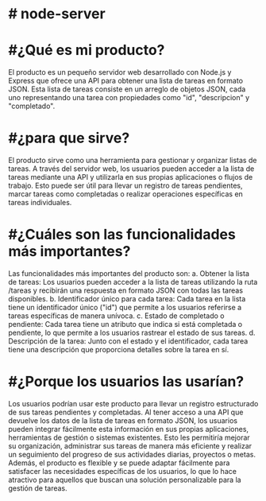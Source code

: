 <h1># node-server</h1>
  
<h1>#¿Qué es mi producto?</h1>
El producto es un pequeño servidor web desarrollado con Node.js y Express que ofrece una API para obtener una lista de tareas en formato JSON. Esta lista de tareas consiste en un arreglo de objetos JSON, cada uno representando una tarea con propiedades como "id", "descripcion" y "completado".

<h1>#¿para que sirve?</h1>
El producto sirve como una herramienta para gestionar y organizar listas de tareas. A través del servidor web, los usuarios pueden acceder a la lista de tareas mediante una API y utilizarla en sus propias aplicaciones o flujos de trabajo. Esto puede ser útil para llevar un registro de tareas pendientes, marcar tareas como completadas o realizar operaciones específicas en tareas individuales.

<h1>#¿Cuáles son las funcionalidades más importantes?</h1>
Las funcionalidades más importantes del producto son:
a. Obtener la lista de tareas: Los usuarios pueden acceder a la lista de tareas utilizando la ruta /tareas y recibirán una respuesta en formato JSON con todas las tareas disponibles.
b. Identificador único para cada tarea: Cada tarea en la lista tiene un identificador único ("id") que permite a los usuarios referirse a tareas específicas de manera unívoca.
c. Estado de completado o pendiente: Cada tarea tiene un atributo que indica si está completada o pendiente, lo que permite a los usuarios rastrear el estado de sus tareas.
d. Descripción de la tarea: Junto con el estado y el identificador, cada tarea tiene una descripción que proporciona detalles sobre la tarea en sí.

<h1>#¿Porque los usuarios las usarían?</h1>
Los usuarios podrían usar este producto para llevar un registro estructurado de sus tareas pendientes y completadas. Al tener acceso a una API que devuelve los datos de la lista de tareas en formato JSON, los usuarios pueden integrar fácilmente esta información en sus propias aplicaciones, herramientas de gestión o sistemas existentes. Esto les permitiría mejorar su organización, administrar sus tareas de manera más eficiente y realizar un seguimiento del progreso de sus actividades diarias, proyectos o metas. Además, el producto es flexible y se puede adaptar fácilmente para satisfacer las necesidades específicas de los usuarios, lo que lo hace atractivo para aquellos que buscan una solución personalizable para la gestión de tareas.

